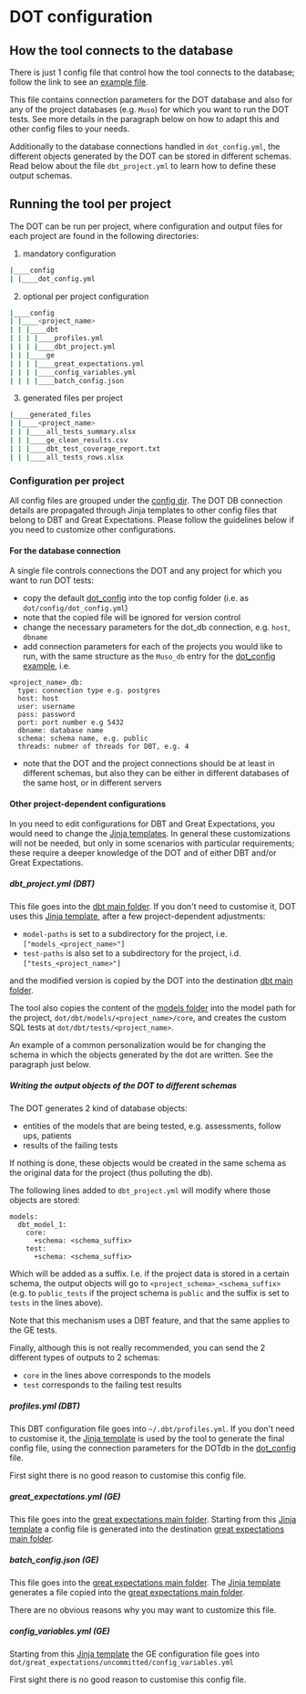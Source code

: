 # DOT configuration

## How the tool connects to the database

There is just 1 config file that control how the tool connects to the database; follow the link to see an [example file](dot/config/example/dot_config.yml).

This file contains connection parameters for the DOT database and also for any of the project databases (e.g. `Muso`)
for which you want to run the DOT tests. See more details in the paragraph below on how to adapt this and other config files to your needs.

Additionally to the database connections handled in `dot_config.yml`, the different objects generated by the DOT
can be stored in different schemas. Read below about the file `dbt_project.yml` to learn how to define these output schemas.

## Running the tool per project

The DOT can be run per project, where configuration and output files for each project are found in the following directories:
1. mandatory configuration
```bash
|____config
| |____dot_config.yml
```
2. optional per project configuration
```bash
|____config
| |____<project_name>
| | |____dbt
| | | |____profiles.yml
| | | |____dbt_project.yml
| | |____ge
| | | |____great_expectations.yml
| | | |____config_variables.yml
| | | |____batch_config.json
```
3. generated files per project
```bash
|____generated_files
| |____<project_name>
| | |____all_tests_summary.xlsx
| | |____ge_clean_results.csv
| | |____dbt_test_coverage_report.txt
| | |____all_tests_rows.xlsx
```

### Configuration per project

All config files are grouped under the [config dir](dot/config). The DOT DB connection details are propagated through 
Jinja templates to other config files that belong to DBT and Great Expectations. Please follow the guidelines below
if you need to customize other configurations.

#### For the database connection

A single file controls connections the DOT and any project for which you want to run DOT tests:
- copy the default [dot_config](dot/config/example/dot_config.yml) into the top config folder (i.e. as `dot/config/dot_config.yml`)
- note that the copied file will be ignored for version control
- change the necessary parameters for the dot_db connection, e.g. `host`, `dbname`
- add connection parameters for each of the projects you would like to run, with the same structure 
as the `Muso_db` entry for the [dot_config example](dot/config/example/dot_config.yml), i.e.
```
<project_name>_db:
  type: connection type e.g. postgres
  host: host
  user: username
  pass: password
  port: port number e.g 5432
  dbname: database name
  schema: schema name, e.g. public
  threads: nubmer of threads for DBT, e.g. 4
```
- note that the DOT and the project connections should be at least in different schemas, but also they can be either
in different databases of the same host, or in different servers

#### Other project-dependent configurations

In you need to edit configurations for DBT and Great Expectations, you would need to change the [Jinja templates](dot/config/templates).
In general these customizations will not be needed, but only in some scenarios with particular requirements;
these require a deeper knowledge of the DOT and of either DBT and/or Great Expectations.

##### dbt_project.yml (DBT)

This file goes into the [dbt main folder](dot/dbt). If you don't need to customise it, DOT uses this [Jinja template](dot/config/templates/dbt/dbt_project.yml),
after a few project-dependent adjustments:
- `model-paths` is set to a subdirectory for the project, i.e. `["models_<project_name>"]`
- `test-paths` is also set to a subdirectory for the project, i.d. `["tests_<project_name>"]`

and the modified version is copied by the DOT into the destination [dbt main folder](dot/dbt).

The tool also copies the content of the [models folder](dot/dbt/models/core) into the model path for the project, `dot/dbt/models/<project_name>/core`,
and creates the custom SQL tests at `dot/dbt/tests/<project_name>`.

An example of a common personalization would be for changing the schema in which the objects generated by the dot are written.
See the paragraph just below.

##### Writing the output objects of the DOT to different schemas

The DOT generates 2 kind of database objects:
- entities of the models that are being tested, e.g. assessments, follow ups, patients
- results of the failing tests

If nothing is done, these objects would be created in the same schema as the original data for the project (thus polluting the db).

The following lines added to `dbt_project.yml` will modify where those objects are stored:
```
models:
  dbt_model_1:
    core:
      +schema: <schema_suffix>
    test:
      +schema: <schema_suffix>
```
Which will be added as a suffix. I.e. if the project data is stored in a certain schema, the output objects will go to 
`<project_schema>_<schema_suffix>` (e.g. to `public_tests` if the project schema is `public` and the suffix is set to
`tests` in the lines above).

Note that this mechanism uses a DBT feature, and that the same applies to the GE tests.

Finally, although this is not really recommended, you can send the 2 different types of outputs to 2 schemas:
- `core` in the lines above corresponds to the models
- `test` corresponds to the failing test results

##### profiles.yml (DBT)

This DBT configuration file goes into `~/.dbt/profiles.yml`. If you don't need to customise it, the [Jinja template](dot/config/templates/dbt/profiles.yml)
is used by the tool to generate the final config file, using the connection parameters for the DOTdb in the [dot_config](dot/config/example/dot_config.yml) file. 

First sight there is no good reason to customise this config file.

##### great_expectations.yml (GE)

This file goes into the [great expectations main folder](dot/great_expectations). Starting from this [Jinja template](dot/config/templates/great_expectations/great_expectations.yml)
a config file is generated into the destination [great expectations main folder](dot/great_expectations).

##### batch_config.json (GE)

This file goes into the [great expectations main folder](dot/great_expectations). The [Jinja template](dot/config/templates/great_expectations/batch_config.json)
generates a file copied into the [great expectations main folder](dot/great_expectations).

There are no obvious reasons why you may want to customize this file.

##### config_variables.yml (GE)

Starting from this [Jinja template](dot/config/templates/great_expectations/config_variables.yml)
the GE configuration file goes into `dot/great_expectations/uncommitted/config_variables.yml`

First sight there is no good reason to customise this config file.